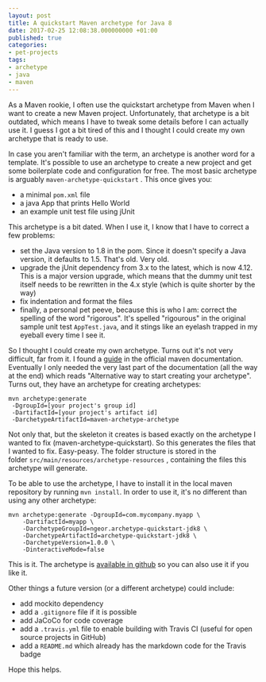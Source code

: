 ```yaml
---
layout: post
title: A quickstart Maven archetype for Java 8
date: 2017-02-25 12:08:38.000000000 +01:00
published: true
categories:
- pet-projects
tags:
- archetype
- java
- maven
---
```


As a Maven rookie, I often use the quickstart archetype from Maven when I want to create a new Maven project. Unfortunately, that archetype is a bit outdated, which means I have to tweak some details before I can actually use it. I guess I got a bit tired of this and I thought I could create my own archetype that is ready to use.

<!--more-->

In case you aren't familiar with the term, an archetype is another word for a template. It's possible to use an archetype to create a new project and get some boilerplate code and configuration for free. The most basic archetype is arguably <code>maven-archetype-quickstart</code> . This once gives you:
<ul>
<li>a minimal <code>pom.xml</code> file</li>
<li>a java App that prints Hello World</li>
<li>an example unit test file using jUnit</li>
</ul>

This archetype is a bit dated. When I use it, I know that I have to correct a few problems:
<ul>
<li>set the Java version to 1.8 in the pom. Since it doesn't specify a Java version, it defaults to 1.5. That's old. Very old.</li>
<li>upgrade the jUnit dependency from 3.x to the latest, which is now 4.12. This is a major version upgrade, which means that the dummy unit test itself needs to be rewritten in the 4.x style (which is quite shorter by the way)</li>
<li>fix indentation and format the files</li>
<li>finally, a personal pet peeve, because this is who I am: correct the spelling of the word "rigorous". It's spelled "rigourous" in the original sample unit test <code>AppTest.java</code>, and it stings like an eyelash trapped in my eyeball every time I see it.</li>
</ul>

So I thought I could create my own archetype. Turns out it's not very difficult, far from it. I found a <a href="https://maven.apache.org/guides/mini/guide-creating-archetypes.html" target="_blank">guide</a> in the official maven documentation. Eventually I only needed the very last part of the documentation (all the way at the end) which reads "Alternative way to start creating your archetype". Turns out, they have an archetype for creating archetypes:

```
mvn archetype:generate
 -DgroupId=[your project's group id]
 -DartifactId=[your project's artifact id]
 -DarchetypeArtifactId=maven-archetype-archetype
```

Not only that, but the skeleton it creates is based exactly on the archetype I wanted to fix (maven-archetype-quickstart). So this generates the files that I wanted to fix. Easy-peasy. The folder structure is stored in the folder <code>src/main/resources/archetype-resources</code> , containing the files this archetype will generate.

To be able to use the archetype, I have to install it in the local maven repository by running <code>mvn install</code>. In order to use it, it's no different than using any other archetype:

```
mvn archetype:generate -DgroupId=com.mycompany.myapp \
    -DartifactId=myapp \
    -DarchetypeGroupId=ngeor.archetype-quickstart-jdk8 \
    -DarchetypeArtifactId=archetype-quickstart-jdk8 \
    -DarchetypeVersion=1.0.0 \
    -DinteractiveMode=false
```

This is it. The archetype is <a href="https://github.com/ngeor/archetype-quickstart-jdk8" target="_blank">available in github</a> so you can also use it if you like it.

Other things a future version (or a different archetype) could include:
<ul>
<li>add mockito dependency</li>
<li>add a <code>.gitignore</code> file if it is possible</li>
<li>add JaCoCo for code coverage</li>
<li>add a <code>.travis.yml</code> file to enable building with Travis CI (useful for open source projects in GitHub)</li>
<li>add a <code>README.md</code> which already has the markdown code for the Travis badge</li>
</ul>

Hope this helps.
